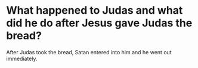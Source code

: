 # What happened to Judas and what did he do after Jesus gave Judas the bread?

After Judas took the bread, Satan entered into him and he went out immediately.

